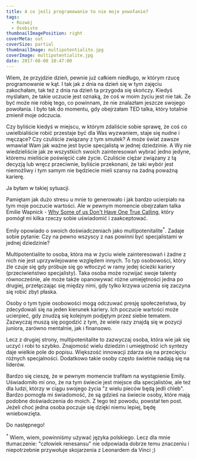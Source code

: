 ```yaml
---
title: A co jeśli programowanie to nie moje powołanie?
tags:
  - Rozwój
  - Osobiste
thumbnailImagePosition: right
coverMeta: out
coverSize: partial
thumbnailImage: multipotentialite.jpg
coverImage: multipotentialite.jpg
date: 2017-08-08 10:47:00
---
```


Wiem, że przyjdzie dzień, pewnie już całkiem niedługo, w którym rzucę programowanie w kąt. I tak jak z dnia na dzień się w tym zajęciu zakochałam, tak też z dnia na dzień ta przygoda się skończy. Kiedyś myślałam, że takie uczucie jest oznaką, że coś w moim życiu jest nie tak. Że być może nie robię tego, co powinnam, że nie znalazłam jeszcze swojego powołania. I było tak do momentu, gdy obejrzałam TED talka, który totalnie zmienił moje odczucia.
<!-- more -->

Czy byliście kiedyś w miejscu, w którym zdaliście sobie sprawę, że coś co uwielbialiście robić przestaje być dla Was wyzwaniem, staje się nudne i męczące? Czy czuliście związany z tym smutek?
A może świat zawsze wmawiał Wam jak ważne jest bycie specjalistą w jednej dziedzinie. A Wy nie wiedzieliście jak ze wszystkich swoich zainteresowań wybrać jedno jedyne, któremu mieliście poświęcić całe życie. Czuliście ciężar związany z tą decyzją lub wręcz przeciwnie, byliście przekonani, że taki wybór jest niemożliwy i tym samym nie będziecie mieli szansy na żadną poważną karierę.

Ja byłam w takiej sytuacji.

Pamiętam jak dużo stresu u mnie to generowało i jak bardzo ucierpiało na tym moje poczucie wartości. Ale w pewnym momencie obejrzałam talka Emilie Wapnick - [Why Some of us Don't Have One True Calling](https://www.youtube.com/watch?v=QJORi5VO1F8), który pomógł mi kilka rzeczy sobie uświadomić i zaakceptować.

Emily opowiado o swoich doświadczeniach jako multipotenitalite<sup>*</sup>. Zadaje sobie pytanie: Czy na pewno wszyscy z nas powinni być specjalistami w jednej dziedzinie?

Multipotentialite to osoba, która ma w życiu wiele zainteresowań i żadne z nich nie jest uprzywilejowane względem innych. To typ osobowości, który źle czuje się gdy próbuje się go wtłoczyć w ramy jedej ścieżki kariery (przeciwieństwo specjalisty). Taka osoba może rozwijać swoje talenty równocześnie, ale może także opanowywać różne umiejętności jedna po drugiej, przełączając się między nimi, gdy tylko krzywa uczenia się zaczyna się robić zbyt płaska.

Osoby o tym typie osobowości mogą odczuwać presję społeczeństwa, by zdecydowali się na jeden kierunek kariery. Ich poczucie wartości może ucierpieć, gdy znudzą się kolejnym podjętym przez siebie tematem. Zazwyczaj muszą się pogodzić z tym, że wiele razy znajdą się w pozycji juniora, zarówno mentalnie, jak i finansowo.

Lecz z drugiej strony, multipotenitalite to zazwyczaj osoba, która wie jak się uczyć i robi to szybko. Znajomość wielu dziedzin i umiejętność ich syntezy daje wielkie pole do popisu. Większość innowacji zdarza się na przecięciu różnych specjalności. Dodatkowo takie osoby często świetnie nadają się na liderów.

Bardzo się cieszę, że w pewnym momencie trafiłam na wystąpienie Emily. Uświadomiło mi ono, że na tym świecie jest miejsce dla specjalistów, ale też dla ludzi, którzy w ciągu swojego życia "z wielu pieców będą jedli chleb". Bardzo pomogła mi świadomość, że są gdzieś na świecie osoby, które mają podobne doświadczenia do moich. Z tego też powodu, powstał ten post. Jeżeli choć jedna osoba poczuje się dzięki niemu lepiej, będę wniebowzięta.

Do następnego!

<sup>*</sup> Wiem, wiem, powinniśmy używać języka polskiego. Lecz dla mnie tłumaczenie: "człowiek renesansu" nie odpowiada dobrze temu znaczeniu i niepotrzebnie przywołuje skojarzenia z Leonardem da Vinci ;)
